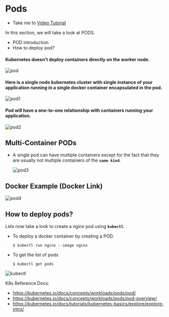 # Pods
  - Take me to [Video Tutorial](https://kodekloud.com/topic/pods-2/)
  
In this section, we will take a look at PODS.
- POD introduction
- How to deploy pod?

#### Kubernetes doesn't deploy containers directly on the worker node.

  ![pod](pod_CKA.PNG)
  
#### Here is a single node kubernetes cluster with single instance of your application running in a single docker container encapsulated in the pod.

![pod1](pod1_CKA.PNG)

#### Pod will have a one-to-one relationship with containers running your application.

  ![pod2](pod2_CKA.PNG)
  
## Multi-Container PODs
- A single pod can have multiple containers except for the fact that they are usually not multiple containers of the **`same kind`**.
  
  ![pod3](pod3_CKA.PNG)
  
## Docker Example (Docker Link)
  
  ![pod4](pod4_CKA.PNG)
  
## How to deploy pods?
Lets now take a look to create a nginx pod using **`kubectl`**.

- To deploy a docker container by creating a POD.
  ```
  $ kubectl run nginx --image nginx
  ```

- To get the list of pods
  ```
  $ kubectl get pods
  ```

 ![kubectl](kubectl_CKA.PNG)

K8s Reference Docs:
- https://kubernetes.io/docs/concepts/workloads/pods/pod/
- https://kubernetes.io/docs/concepts/workloads/pods/pod-overview/
- https://kubernetes.io/docs/tutorials/kubernetes-basics/explore/explore-intro/


